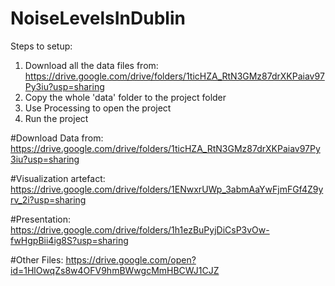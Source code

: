 # NoiseLevelsInDublin

Steps to setup:
1. Download all the data files from: https://drive.google.com/drive/folders/1ticHZA_RtN3GMz87drXKPaiav97Py3iu?usp=sharing
2. Copy the whole 'data' folder to the project folder
2. Use Processing to open the project
3. Run the project


#Download Data from: 
https://drive.google.com/drive/folders/1ticHZA_RtN3GMz87drXKPaiav97Py3iu?usp=sharing

#Visualization artefact:
https://drive.google.com/drive/folders/1ENwxrUWp_3abmAaYwFjmFGf4Z9yrv_2i?usp=sharing

#Presentation:
https://drive.google.com/drive/folders/1h1ezBuPyjDiCsP3vOw-fwHgpBii4ig8S?usp=sharing


#Other Files:
https://drive.google.com/open?id=1HlOwqZs8w4OFV9hmBWwgcMmHBCWJ1CJZ


